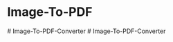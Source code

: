 # Image-To-PDF
#   I m a g e - T o - P D F - C o n v e r t e r  
 #   I m a g e - T o - P D F - C o n v e r t e r  
 